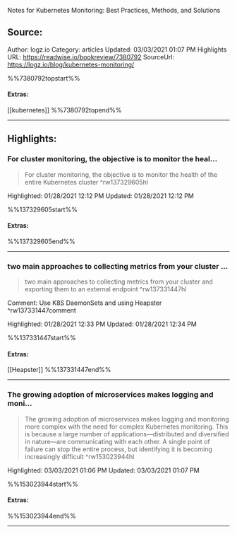 Notes for Kubernetes Monitoring: Best Practices, Methods, and Solutions

## Source:
Author: logz.io
Category: articles
Updated: 03/03/2021 01:07 PM
Highlights URL: https://readwise.io/bookreview/7380792
SourceUrl: https://logz.io/blog/kubernetes-monitoring/

%%7380792topstart%%
#### Extras:
[[kubernetes]]
%%7380792topend%%
 
-----
 ## Highlights:

### For cluster monitoring, the objective is to monitor the heal...
>For cluster monitoring, the objective is to monitor the health of the entire Kubernetes cluster ^rw137329605hl


Highlighted: 01/28/2021 12:12 PM
Updated: 01/28/2021 12:12 PM

%%137329605start%%
#### Extras:

%%137329605end%%

------

### two main approaches to collecting metrics from your cluster ...
>two main approaches to collecting metrics from your cluster and exporting them to an external endpoint ^rw137331447hl

Comment: Use K8S DaemonSets and using Heapster ^rw137331447comment

Highlighted: 01/28/2021 12:33 PM
Updated: 01/28/2021 12:34 PM

%%137331447start%%
#### Extras:
[[Heapster]]
%%137331447end%%

------

### The growing adoption of microservices makes logging and moni...
>The growing adoption of microservices makes logging and monitoring more complex with the need for complex Kubernetes monitoring. This is because a large number of applications—distributed and diversified in nature—are communicating with each other. A single point of failure can stop the entire process, but identifying it is becoming increasingly difficult ^rw153023944hl


Highlighted: 03/03/2021 01:06 PM
Updated: 03/03/2021 01:07 PM

%%153023944start%%
#### Extras:

%%153023944end%%

------

